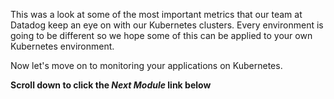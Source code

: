 This was a look at some of the most important metrics that our team at Datadog keep an eye on with our Kubernetes clusters. Every environment is going to be different so we hope some of this can be applied to your own Kubernetes environment. 

Now let's move on to monitoring your applications on Kubernetes.

**Scroll down to click the *Next Module* link below**